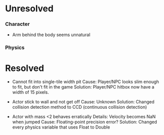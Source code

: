 # Unresolved #

### Character ###
  
* Arm behind the body seems unnatural


### Physics ###



# Resolved #

* Cannot fit into single-tile width pit
  Cause: Player/NPC looks slim enough to fit, but don't fit in the game
  Solution: Player/NPC hitbox now have a width of 15 pixels.

* Actor stick to wall and not get off
  Cause: Unknown
  Solution: Changed collision detection method to CCD (continuous collision detection)

* Actor with mass <2 behaves erratically
  Details: Velocity becomes NaN when jumped
  Cause: Floating-point precision error?
  Solution: Changed every physics variable that uses Float to Double